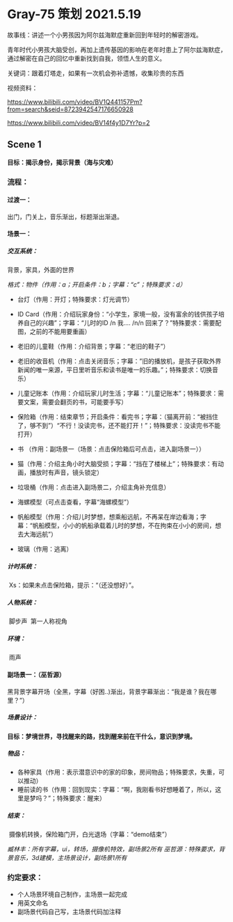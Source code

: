# Gray-75 策划 2021.5.19

故事线：讲述一个小男孩因为阿尔兹海默症重新回到年轻时的解密游戏。

青年时代小男孩大脑受创，再加上遗传基因的影响在老年时患上了阿尔兹海默症，通过解密在自己的回忆中重新找到自我，领悟人生的意义。

关键词：跟着灯塔走，如果有一次机会弥补遗憾，收集珍贵的东西

视频资料：

https://www.bilibili.com/video/BV1Q441157Pm?from=search&seid=8723942547176650928

https://www.bilibili.com/video/BV14f4y1D7Yr?p=2



## Scene 1

**目标：揭示身份，揭示背景（海与灾难）**

### 流程：

#### 过渡一：

出门，门关上，音乐渐出，标题渐出渐退。

#### 场景一：
##### 交互系统：
背景，家具，外面的世界

_格式：物件（作用：a；开启条件：b；字幕：“c”；特殊要求：d）_

* 台灯（作用：开灯；特殊要求：灯光调节）

* ID Card（作用：介绍玩家身份：“小学生，家境一般，没有富余的钱供孩子培养自己的兴趣”；字幕：“儿时的ID /n 我.... /n/n 回来了？”特殊要求：需要配图，之前的不能用要重画）

* 老旧的儿童鞋（作用：介绍背景；字幕：“老旧的鞋子”）

* 老旧的收音机（作用：点击关闭音乐；字幕：”旧的播放机，是孩子获取外界新闻的唯一来源，平日里听音乐和读书是唯一的乐趣。”；特殊要求：切换音乐）

* 儿童记账本（作用：介绍玩家儿时生活；字幕：“儿童记账本”；特殊要求：需要文案，需要会翻页的书，可能要手写）
* 保险箱（作用：结束章节；开启条件：看完书；字幕：（猫离开前：“被挡住了，够不到”）“不行！没读完书，还不能打开！”；特殊要求：没读完书不能打开）
* 书 （作用：副场景一（场景：点击保险箱后可点击，进入副场景一））
* 猫（作用：介绍主角小时大脑受损；字幕：“挡在了楼梯上”；特殊要求：有动画，播放时有声音，镜头锁定）
* 垃圾桶（作用：点击进入副场景二，介绍主角补充信息）
* 海螺模型（可点击查看，字幕“海螺模型”）
* 帆船模型（作用：介绍儿时梦想，想乘船远航，不再呆在岸边看海；字幕：“帆船模型，小小的帆船承载着儿时的梦想，不在拘束在小小的房间，想去大海远航”）
* 玻璃（作用：逃离）

##### 计时系统：

​	Xs：如果未点击保险箱，提示：“（还没想好）”。

##### 人物系统：

​	脚步声
​	第一人称视角

##### 环境：
​	雨声

#### 副场景一：（巫哲源）
黑背景字幕开场（全黑，字幕（好困..)渐出，背景字幕渐出：“我是谁？我在哪里？”）

##### 场景设计：
**目标：梦境世界，寻找醒来的路，找到醒来前在干什么，意识到梦境。**

##### 物品：

* 各种家具（作用：表示潜意识中的家的印象，房间物品；特殊要求，失重，可以推动）
* 睡前读的书（作用：回到现实：字幕：“啊，我刚看书好想睡着了，所以，这里是梦吗？”；特殊要求：醒来）

##### 结束：
​	摄像机转换，保险箱门开，白光退场（字幕：“demo结束”）



_臧林丰：所有字幕，ui，转场，摄像机特效，副场景2所有
巫哲源：特殊要求，背景音乐，3d建模，主场景设计，副场景1所有_

### 约定要求：

* 个人场景环境自己制作，主场景一起完成
* 用英文命名
* 副场景代码自己写，主场景代码加注释